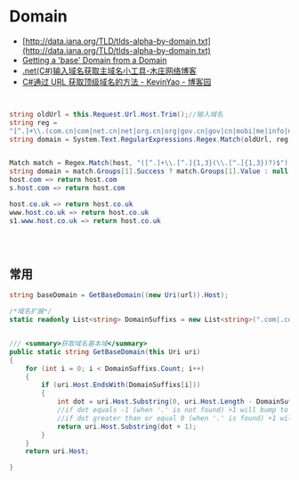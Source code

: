 # Domain

- [http://data.iana.org/TLD/tlds-alpha-by-domain.txt](http://data.iana.org/TLD/tlds-alpha-by-domain.txt)
- [Getting a &#39;base&#39; Domain from a Domain](https://weblog.west-wind.com/posts/2012/Apr/24/Getting-a-base-Domain-from-a-Domain)
- [.net(C#)输入域名获取主域名小工具-木庄网络博客](http://www.muzhuangnet.com/show/365.html)
- [C#通过 URL 获取顶级域名的方法 - KevinYao - 博客园](https://www.cnblogs.com/mic86/archive/2013/05/04/3059662.html)

```c#


string oldUrl = this.Request.Url.Host.Trim();//输入域名
string reg =
"[^.]+\\.(com.cn|com|net.cn|net|org.cn|org|gov.cn|gov|cn|mobi|me|info|name|biz|cc|tv|asia|hk|网络|公司|中国)";
string domain = System.Text.RegularExpressions.Regex.Match(oldUrl, reg).ToString();//输出主域名


Match match = Regex.Match(host, "([^.]+\\.[^.]{1,3}(\\.[^.]{1,3})?)$");
string domain = match.Groups[1].Success ? match.Groups[1].Value : null;
host.com => return host.com
s.host.com => return host.com

host.co.uk => return host.co.uk
www.host.co.uk => return host.co.uk
s1.www.host.co.uk => return host.co.uk





```

## 常用

```c#
string baseDomain = GetBaseDomain((new Uri(url)).Host);

/*域名扩展*/
static readonly List<string> DomainSuffixs = new List<string>(".com|.co|.info|.net|.org|.me|.mobi|.us|.biz|.xxx|.ca|.co.jp|.com.cn|.net.cn|.org.cn|.mx|.tv|.ws|.ag|.com.ag|.net.ag|.org.ag|.am|.asia|.at|.be|.com.br|.net.br|.bz|.com.bz|.net.bz|.cc|.com.co|.net.co|.nom.co|.de|.es|.com.es|.nom.es|.org.es|.eu|.fm|.fr|.gs|.in|.co.in|.firm.in|.gen.in|.ind.in|.net.in|.org.in|.it|.jobs|.jp|.ms|.com.mx|.nl|.nu|.co.nz|.net.nz|.org.nz|.se|.tc|.tk|.tw|.com.tw|.idv.tw|.org.tw|.hk|.co.uk|.me.uk|.org.uk|.vg".Split('|'));


/// <summary>获取域名基本域</summary>
public static string GetBaseDomain(this Uri uri)
{
    for (int i = 0; i < DomainSuffixs.Count; i++)
    {
        if (uri.Host.EndsWith(DomainSuffixs[i]))
        {
            int dot = uri.Host.Substring(0, uri.Host.Length - DomainSuffixs[i].Length).LastIndexOf('.');
            //if dot equals -1 (when '.' is not found) +1 will bump to 0 (for example if host equals test.com)
            //if dot greater than or equal 0 (when '.' is found) +1 will exclude the '.' (for eaxmple if host equals www.test.com)
            return uri.Host.Substring(dot + 1);
        }
    }
    return uri.Host;

}

```
